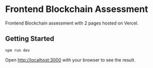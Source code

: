 # Frontend Blockchain Assessment

Frontend Blockchain assessment with 2 pages hosted on Vercel.

## Getting Started

```bash
npm run dev
```

Open [http://localhost:3000](http://localhost:3000) with your browser to see the result.

